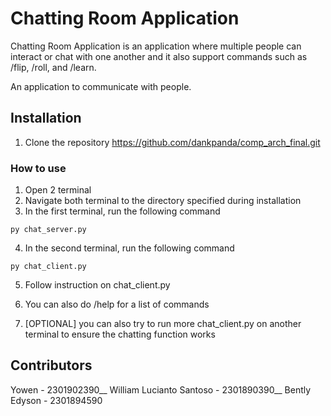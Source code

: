 # Chatting Room Application

Chatting Room Application is an application where multiple people can interact or chat with one another and it also support commands such as /flip, /roll, and /learn.

An application to communicate with people.

## Installation 
1. Clone the repository https://github.com/dankpanda/comp_arch_final.git

### How to use
1. Open 2 terminal
2. Navigate both terminal to the directory specified during installation
3. In the first terminal, run the following command
```
py chat_server.py
```
4. In the second terminal, run the following command
```
py chat_client.py
```
5. Follow instruction on chat_client.py

6. You can also do /help for a list of commands

7. [OPTIONAL] you can also try to run more chat_client.py on another terminal to ensure the chatting function works

## Contributors
Yowen - 2301902390__
William Lucianto Santoso - 2301890390__
Bently Edyson - 2301894590
